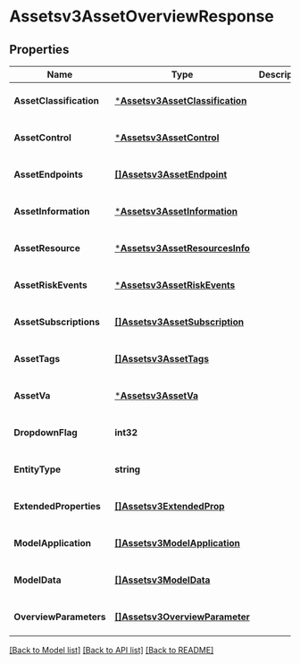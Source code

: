 # Assetsv3AssetOverviewResponse

## Properties
Name | Type | Description | Notes
------------ | ------------- | ------------- | -------------
**AssetClassification** | [***Assetsv3AssetClassification**](assetsv3AssetClassification.md) |  | [optional] [default to null]
**AssetControl** | [***Assetsv3AssetControl**](assetsv3AssetControl.md) |  | [optional] [default to null]
**AssetEndpoints** | [**[]Assetsv3AssetEndpoint**](assetsv3AssetEndpoint.md) |  | [optional] [default to null]
**AssetInformation** | [***Assetsv3AssetInformation**](assetsv3AssetInformation.md) |  | [optional] [default to null]
**AssetResource** | [***Assetsv3AssetResourcesInfo**](assetsv3AssetResourcesInfo.md) |  | [optional] [default to null]
**AssetRiskEvents** | [***Assetsv3AssetRiskEvents**](assetsv3AssetRiskEvents.md) |  | [optional] [default to null]
**AssetSubscriptions** | [**[]Assetsv3AssetSubscription**](assetsv3AssetSubscription.md) |  | [optional] [default to null]
**AssetTags** | [**[]Assetsv3AssetTags**](assetsv3AssetTags.md) |  | [optional] [default to null]
**AssetVa** | [***Assetsv3AssetVa**](assetsv3AssetVa.md) |  | [optional] [default to null]
**DropdownFlag** | **int32** |  | [optional] [default to null]
**EntityType** | **string** |  | [optional] [default to null]
**ExtendedProperties** | [**[]Assetsv3ExtendedProp**](assetsv3ExtendedProp.md) |  | [optional] [default to null]
**ModelApplication** | [**[]Assetsv3ModelApplication**](assetsv3ModelApplication.md) |  | [optional] [default to null]
**ModelData** | [**[]Assetsv3ModelData**](assetsv3ModelData.md) |  | [optional] [default to null]
**OverviewParameters** | [**[]Assetsv3OverviewParameter**](assetsv3OverviewParameter.md) |  | [optional] [default to null]

[[Back to Model list]](../README.md#documentation-for-models) [[Back to API list]](../README.md#documentation-for-api-endpoints) [[Back to README]](../README.md)

